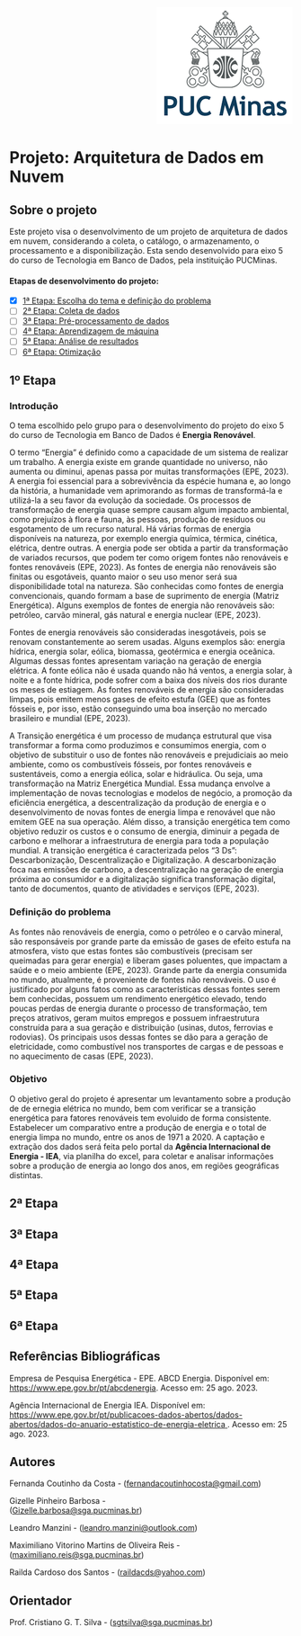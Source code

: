 <div align="right">
<img src="/imagens/puc_minas.png">
</div>


# Projeto: Arquitetura de Dados em Nuvem

## Sobre o projeto 
<p> Este projeto visa o desenvolvimento de um projeto de arquitetura de dados em nuvem, considerando a coleta, o catálogo, o armazenamento, o processamento e a disponibilização. Esta sendo desenvolvido para eixo 5 do curso de Tecnologia em Banco de Dados, pela instituição PUCMinas.</p>

#### Etapas de desenvolvimento do projeto:
- [X] [1ª Etapa: Escolha do tema e definição do problema]( https://github.com/Fectnho/BD2.2023Project_Puc/tree/main#1%C2%BA-etapa)
- [ ] [2ª Etapa: Coleta de dados](https://github.com/Fectnho/BD2.2023Project_Puc/tree/main#2%C2%AA-etapa)
- [ ] [3ª Etapa: Pré-processamento de dados](https://github.com/Fectnho/BD2.2023Project_Puc/tree/main#3%C2%AA-etapa)
- [ ] [4ª Etapa: Aprendizagem de máquina](https://github.com/Fectnho/BD2.2023Project_Puc/tree/main#4%C2%AA-etapa)
- [ ] [5ª Etapa: Análise de resultados](https://github.com/Fectnho/BD2.2023Project_Puc/tree/main#5%C2%AA-etapa)
- [ ] [6ª Etapa: Otimização](https://github.com/Fectnho/BD2.2023Project_Puc/tree/main#6%C2%AA-etapa)

## 1º Etapa  

### Introdução
<p>
O tema escolhido pelo grupo para o desenvolvimento do projeto do eixo 5 do curso de Tecnologia em Banco de Dados é <b>Energia Renovável</b>.
</p>
<p>
 O termo “Energia” é definido como a capacidade de um sistema de realizar um trabalho. A energia existe em grande quantidade no universo, não aumenta ou diminui, apenas passa por muitas transformações (EPE, 2023).
	A energia foi essencial para a sobrevivência da espécie humana e, ao longo da história, a humanidade vem aprimorando as formas de transformá-la e utilizá-la a seu favor da evolução da sociedade. Os processos de transformação de energia quase sempre causam algum impacto ambiental, como prejuízos à flora e fauna, às pessoas, produção de resíduos ou esgotamento de um recurso natural. Há várias formas de energia disponíveis na natureza, por exemplo energia química, térmica, cinética, elétrica, dentre outras. A energia pode ser obtida a partir da transformação de variados recursos, que podem ter como origem fontes não renováveis e fontes renováveis (EPE, 2023).
	As fontes de energia não renováveis são finitas ou esgotáveis, quanto maior o seu uso menor será sua disponibilidade total na natureza. São conhecidas como fontes de energia convencionais, quando formam a base de suprimento de energia (Matriz Energética). Alguns exemplos de fontes de energia não renováveis são: petróleo, carvão mineral,  gás natural e energia nuclear (EPE, 2023).
</p>
<p>
Fontes de energia renováveis são consideradas inesgotáveis, pois se renovam constantemente ao serem usadas. Alguns exemplos são: energia hídrica, energia solar, eólica,  biomassa, geotérmica e energia oceânica. Algumas dessas fontes apresentam variação na geração de energia elétrica. A fonte eólica não é usada quando não há ventos, a energia solar, à noite e a fonte hídrica, pode sofrer com a baixa dos níveis dos rios durante os meses de estiagem. As fontes renováveis de energia são consideradas limpas, pois emitem menos gases de efeito estufa (GEE) que as fontes fósseis e, por isso, estão conseguindo uma boa inserção no mercado brasileiro e mundial (EPE, 2023).
</p>
<p>
A Transição energética é um processo de mudança estrutural que visa transformar a forma como produzimos e consumimos energia, com o objetivo de substituir o uso de fontes não renováveis e prejudiciais ao meio ambiente, como os combustíveis fósseis, por fontes renováveis e sustentáveis, como a energia eólica, solar e hidráulica. Ou seja, uma transformação na Matriz Energética Mundial. Essa mudança envolve a implementação de novas tecnologias e modelos de negócio, a promoção da eficiência energética, a descentralização da produção de energia e o desenvolvimento de novas fontes de energia limpa e renovável que não emitem GEE na sua operação. Além disso, a transição energética tem como objetivo reduzir os custos e o consumo de energia, diminuir a pegada de carbono e melhorar a infraestrutura de energia para toda a população mundial. A transição energética é caracterizada pelos “3 Ds”: Descarbonização, Descentralização e Digitalização. A descarbonização foca nas emissões de carbono, a descentralização na geração de energia próxima ao consumidor e a digitalização significa transformação digital, tanto de documentos, quanto de atividades e serviços (EPE, 2023).
</p>

### Definição do problema
<p>
As fontes não renováveis de energia, como o petróleo e o carvão mineral, são responsáveis por grande parte da emissão de gases de efeito estufa na atmosfera, visto que estas fontes são combustíveis (precisam ser queimadas para gerar energia) e liberam gases poluentes, que impactam a saúde e o meio ambiente (EPE, 2023).
Grande parte da energia consumida no mundo, atualmente, é proveniente de fontes não renováveis. O uso é justificado por alguns fatos como as características dessas fontes serem bem conhecidas, possuem um rendimento energético elevado, tendo poucas perdas de energia durante o processo de transformação, tem preços atrativos, geram muitos empregos e possuem infraestrutura construída para a sua geração e distribuição (usinas, dutos, ferrovias e rodovias). Os principais usos dessas fontes se dão para a geração de eletricidade, como combustível nos transportes de cargas e de pessoas e no aquecimento de casas (EPE, 2023).
</p>

### Objetivo

<p>
O objetivo geral do projeto é apresentar um levantamento sobre a produção de de ernegia elétrica no mundo, bem com verificar se a transição energética para fatores  renováveis tem evoluido de forma consistente.
Estabelecer um comparativo entre a produção de energia e o total de energia limpa no mundo, entre os anos de 1971 a 2020. A captação e extração dos dados será feita pelo portal da <b> Agência Internacional de Energia -
IEA</b>, via planilha do excel, para coletar e analisar informações sobre a produção de energia ao longo dos anos,  em  regiões geográficas distintas.
</p>

## 2ª Etapa

## 3ª Etapa

## 4ª Etapa

## 5ª Etapa

## 6ª Etapa

## Referências Bibliográficas

Empresa de Pesquisa Energética - EPE. ABCD Energia. Disponível em: https://www.epe.gov.br/pt/abcdenergia. Acesso em: 25 ago. 2023.

 Agência Internacional de Energia IEA. Disponível em: [https://www.epe.gov.br/pt/publicacoes-dados-abertos/dados-abertos/dados-do-anuario-estatistico-de-energia-eletrica ](https://iea.blob.core.windows.net/assets/a5142e9d-bcc5-4dfe-a950-3eac2f364b0c/WorldEnergyBalancesHighlights2021.xlsx). Acesso em: 25 ago. 2023.

## Autores
Fernanda Coutinho da Costa -
(fernandacoutinhocosta@gmail.com)

Gizelle Pinheiro Barbosa -                                                                                                                                               
(Gizelle.barbosa@sga.pucminas.br)

Leandro Manzini -
(leandro.manzini@outlook.com)

Maximiliano Vitorino Martins de Oliveira Reis -
(maximiliano.reis@sga.pucminas.br)

Railda Cardoso dos Santos -
(raildacds@yahoo.com)

## Orientador
Prof. Cristiano G. T. Silva -
(sgtsilva@sga.pucminas.br)

